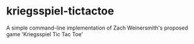 # kriegsspiel-tictactoe
A simple command-line implementation of Zach Weinersmith's proposed game 'Kriegsspiel Tic Tac Toe'
